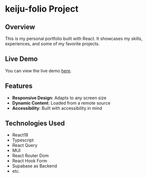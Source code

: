 # keiju-folio Project

## Overview

This is my personal portfolio built with React. It showcases my skills, experiences, and some of my favorite projects.

## Live Demo

You can view the live demo [here](https://keiju-folio.vercel.app/).

## Features

- **Responsive Design**: Adapts to any screen size
- **Dynamic Content**: Loaded from a remote source
- **Accessibility**: Built with accessibility in mind

## Technologies Used

- React18
- Typescript
- React Query
- MUI
- React Router Dom
- React Hook Form
- Supabase as Backend
- etc.
